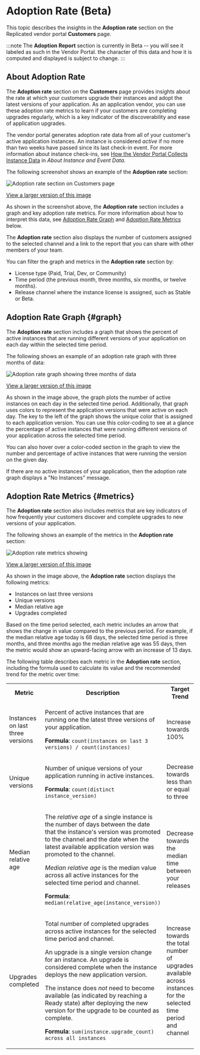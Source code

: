 # Adoption Rate (Beta)

This topic describes the insights in the **Adoption rate** section on the Replicated vendor portal **Customers** page.

:::note
The **Adoption Report** section is currently in Beta -- you will see it labeled as such in the Vendor Portal. the character of this data and how it is computed and displayed is subject to change.
:::

## About Adoption Rate

The **Adoption rate** section on the **Customers** page provides insights about the rate at which your customers upgrade their instances and adopt the latest versions of your application. As an application vendor, you can use these adoption rate metrics to learn if your customers are completing upgrades regularly, which is a key indicator of the discoverability and ease of application upgrades.

The vendor portal generates adoption rate data from all of your customer's active application instances. An instance is considered _active_ if no more than two weeks have passed since its last check-in event. For more information about instance check-ins, see [How the Vendor Portal Collects Instance Data](instance-insights-event-data#about-reporting) in _About Instance and Event Data_.

The following screenshot shows an example of the **Adoption rate** section:

![Adoption rate section on Customers page ](/images/customer_adoption_rates.png)

[View a larger version of this image](/images/customer_adoption_rates.png)

As shown in the screenshot above, the **Adoption rate** section includes a graph and key adoption rate metrics. For more information about how to interpret this data, see [Adoption Rate Graph](#graph) and [Adoption Rate Metrics](#metrics) below.

The **Adoption rate** section also displays the number of customers assigned to the selected channel and a link to the report that you can share with other members of your team.

You can filter the graph and metrics in the **Adoption rate** section by:
* License type (Paid, Trial, Dev, or Community)
* Time period (the previous month, three months, six months, or twelve months).
* Release channel where the instance license is assigned, such as Stable or Beta.

## Adoption Rate Graph {#graph}

The **Adoption rate** section includes a graph that shows the percent of active instances that are running different versions of your application on each day within the selected time period.

The following shows an example of an adoption rate graph with three months of data:

![Adoption rate graph showing three months of data](/images/adoption_rate_graph.png)

[View a larger version of this image](/images/adoption_rate_graph.png)

As shown in the image above, the graph plots the number of active instances on each day in the selected time period. Additionally, that graph uses colors to represent the application versions that were active on each day. The key to the left of the graph shows the unique color that is assigned to each application version. You can use this color-coding to see at a glance the percentage of active instances that were running different versions of your application across the selected time period.

You can also hover over a color-coded section in the graph to view the number and percentage of active instances that were running the version on the given day.

If there are no active instances of your application, then the adoption rate graph displays a "No Instances" message.

## Adoption Rate Metrics {#metrics}

The **Adoption rate** section also includes metrics that are key indicators of how frequently your customers discover and complete upgrades to new versions of your application.

The following shows an example of the metrics in the **Adoption rate** section:

![Adoption rate metrics showing](/images/adoption_rate_metrics.png)

[View a larger version of this image](/images/adoption_rate_metrics.png)

As shown in the image above, the **Adoption rate** section displays the following metrics:
* Instances on last three versions
* Unique versions
* Median relative age
* Upgrades completed

Based on the time period selected, each metric includes an arrow that shows the change in value compared to the previous period. For example, if the median relative age today is 68 days, the selected time period is three months, and three months ago the median relative age was 55 days, then the metric would show an upward-facing arrow with an increase of 13 days. 

The following table describes each metric in the **Adoption rate** section, including the formula used to calculate its value and the recommended trend for the metric over time: 

<table>
  <tbody>
    <tr>
      <th width="25%">Metric</th>
      <th width="45%">Description</th>
      <th width="30%">Target Trend</th>
    </tr>
    <tr>
      <td>Instances on last three versions</td>
      <td>
        <p>Percent of active instances that are running one the latest three versions of your application.</p>
        <p><strong>Formula</strong>: <code>count(instances on last 3 versions) / count(instances)</code></p>
      </td>
      <td>Increase towards 100%</td>
    </tr>
    <tr>
      <td>Unique versions</td>
      <td>
        <p>Number of unique versions of your application running in active instances.</p>
        <p><strong>Formula</strong>: <code>count(distinct instance_version)</code></p>
      </td>
      <td>Decrease towards less than or equal to three</td>
    </tr>
    <tr>
      <td>Median relative age</td>
      <td>
        <p>The <em>relative age</em> of a single instance is the number of days between the date that the instance's version was promoted to the channel and the date when the latest available application version was promoted to the channel.</p>
        <p><em>Median relative age</em> is the median value across all active instances for the selected time period and channel.</p>
        <p><strong>Formula</strong>: <code>median(relative_age(instance_version))</code></p>
      </td>
      <td><p>Decrease towards the median time between your releases</p></td>
    </tr>
    <tr>
      <td>Upgrades completed</td>
      <td>
        <p>Total number of completed upgrades across active instances for the selected time period and channel.</p>
        <p>An upgrade is a single version change for an instance. An upgrade is considered complete when the instance deploys the new application version.</p>
        <p>The instance does <em>not</em> need to become available (as indicated by reaching a Ready state) after deploying the new version for the upgrade to be counted as complete.</p>
        <p><strong>Formula</strong>: <code>sum(instance.upgrade_count) across all instances</code></p>
      </td>
      <td>Increase towards the total number of upgrades available across instances for the selected time period and channel</td>
    </tr>
  </tbody>
</table>
